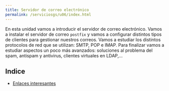 ```yaml
---
title: Servidor de correo electrónico
permalink: /serviciosgs/u06/index.html
---
```


En esta unidad vamos a introducir el servidor de correo electrónico. Vamos a instalar el servidor de correo `postfix` y vamos a configurar distintos tipos de clientes para gestionar nuestros correos. Vamos a estudiar los distintos protocolos de red que se utilizan: SMTP, POP e IMAP. Para finalizar vamos a estudiar aspectos un poco más avanzados: soluciones al problema del spam, antispam y antivirus, clientes virtuales en LDAP,...

## Indice

* [Enlaces interesantes](enlaces.html)

<!--
* [Instalación y configuración básica de postfix](postfix1.html)
* [Gestión de correo desde el servidor](postfix2.html)
* [Caso 1: Envío local, entre usuarios del mismo servidor](postfix3.html)
* [Caso 2: Envío de correos desde internet a usuarios del servidor](postfix4.html)
  * [Alias y redirecciones](postfix5.html)
* [Caso 3: Envío de correo desde usuarios del servidor a correos de internet](postfix6.html)
  * [Soluciones al problema del spam](postfix7.html)
* [Caso 4: Envio de correo electrónico usando nuestro servidor de correos](postfix8.html)
* [Caso 5: Recepción de correo electrónico usando nuestro servidor de correos](postfix9.html)
* [Antispam y antivirus en nuestro servidor de correos](postfix10.html)


## Práctica

* [Práctica servidor de correo en servidores cloud](practica_correo.html)
* [Práctica servidor de correo en casa](practica_correo_casa.html)
-->